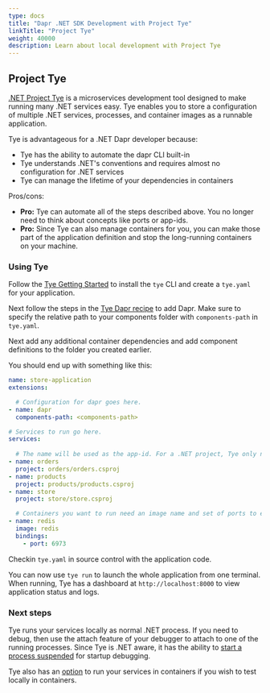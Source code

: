 ```yaml
---
type: docs
title: "Dapr .NET SDK Development with Project Tye"
linkTitle: "Project Tye"
weight: 40000
description: Learn about local development with Project Tye
---
```


## Project Tye

[.NET Project Tye](https://github.com/dotnet/tye/) is a microservices development tool designed to make running many .NET services easy. Tye enables you to store a configuration of multiple .NET services, processes, and container images as a runnable application. 

Tye is advantageous for a .NET Dapr developer because:

- Tye has the ability to automate the dapr CLI built-in
- Tye understands .NET's conventions and requires almost no configuration for .NET services
- Tye can manage the lifetime of your dependencies in containers

Pros/cons:
- **Pro:** Tye can automate all of the steps described above. You no longer need to think about concepts like ports or app-ids.
- **Pro:** Since Tye can also manage containers for you, you can make those part of the application definition and stop the long-running containers on your machine.

### Using Tye

Follow the [Tye Getting Started](https://github.com/dotnet/tye/blob/master/docs/getting_started.md) to install the `tye` CLI and create a `tye.yaml` for your application.

Next follow the steps in the [Tye Dapr recipe](https://github.com/dotnet/tye/blob/master/docs/recipes/dapr.md) to add Dapr. Make sure to specify the relative path to your components folder with `components-path` in `tye.yaml`.

Next add any additional container dependencies and add component definitions to the folder you created earlier.

You should end up with something like this:

```yaml
name: store-application
extensions:

  # Configuration for dapr goes here.
- name: dapr
  components-path: <components-path> 

# Services to run go here.
services:
  
  # The name will be used as the app-id. For a .NET project, Tye only needs the path to the project file.
- name: orders
  project: orders/orders.csproj
- name: products
  project: products/products.csproj
- name: store
  project: store/store.csproj

  # Containers you want to run need an image name and set of ports to expose.
- name: redis
  image: redis
  bindings:
    - port: 6973
```

Checkin `tye.yaml` in source control with the application code. 

You can now use `tye run` to launch the whole application from one terminal. When running, Tye has a dashboard at `http://localhost:8000` to view application status and logs.

### Next steps

Tye runs your services locally as normal .NET process. If you need to debug, then use the attach feature of your debugger to attach to one of the running processes. Since Tye is .NET aware, it has the ability to [start a process suspended](https://github.com/dotnet/tye/blob/master/docs/reference/commandline/tye-run.md#options) for startup debugging.

Tye also has an [option](https://github.com/dotnet/tye/blob/master/docs/reference/commandline/tye-run.md#options) to run your services in containers if you wish to test locally in containers.
